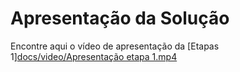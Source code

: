 # Apresentação da Solução

<!--Faça uma apresentação de um resumo de todos o processo de desenvolvimento e no final apresente a solução desenvolvida, usando um pequeno vídeo.-->
Encontre aqui o vídeo de apresentação da [Etapas 1][docs/video/Apresentação etapa 1.mp4](https://github.com/ICEI-PUC-Minas-PMV-ADS/pmv-ads-2024-2-e2-proj-int-t7-nutribem/blob/25131478493c0387aaa774c62a9647dc1876f5cf/docs/video/Apresenta%C3%A7%C3%A3o%20etapa%201.mp4)
